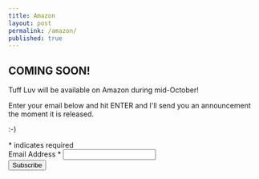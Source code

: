 ```yaml
---
title: Amazon
layout: post
permalink: /amazon/
published: true
---
```

<head>
<style>
@import url('https://fonts.googleapis.com/css?family=Creepster');
</style> 
</head>

<h2>COMING SOON!</h2>

Tuff Luv will be available on Amazon during mid-October!

Enter your email below and hit ENTER and I'll send you an announcement the moment it is released. 

:-)

<!-- Begin MailChimp Signup Form -->
<div id="mc_embed_signup">
<form action="//tuffluv.us16.list-manage.com/subscribe/post?u=6da4b25248c79dd6e86784346&amp;id=062ec5a1e2" method="post" id="mc-embedded-subscribe-form" name="mc-embedded-subscribe-form" class="validate" target="_blank" novalidate>
    <div id="mc_embed_signup_scroll">
	
<div class="indicates-required"><span class="asterisk">*</span> indicates required</div>
<div class="mc-field-group">
	<label for="mce-EMAIL">Email Address  <span class="asterisk">*</span>
</label>
	<input type="email" value="" name="EMAIL" class="required email" id="mce-EMAIL">
</div>
	<div id="mce-responses" class="clear">
		<div class="response" id="mce-error-response" style="display:none"></div>
		<div class="response" id="mce-success-response" style="display:none"></div>
	</div>    <!-- real people should not fill this in and expect good things - do not remove this or risk form bot signups-->
    <div style="position: absolute; left: -5000px;" aria-hidden="true"><input type="text" name="b_6da4b25248c79dd6e86784346_062ec5a1e2" tabindex="-1" value=""></div>
    <div class="clear"><input type="submit" value="Subscribe" name="subscribe" id="mc-embedded-subscribe" class="button"></div>
    </div>
</form>
</div>

<!--End mc_embed_signup-->
